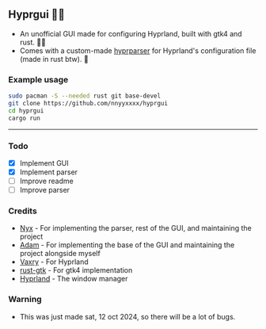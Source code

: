 ## Hyprgui 🚀🦀

- An unofficial GUI made for configuring Hyprland, built with gtk4 and rust. 🚀🦀
- Comes with a custom-made [hyprparser](https://github.com/nnyyxxxx/hyprparser) for Hyprland's configuration file (made in rust btw). 🦀

### Example usage

```bash
sudo pacman -S --needed rust git base-devel
git clone https://github.com/nnyyxxxx/hyprgui
cd hyprgui
cargo run
```
---

### Todo

- [x] Implement GUI
- [x] Implement parser
- [ ] Improve readme
- [ ] Improve parser

### Credits

- [Nyx](https://github.com/nnyyxxxx) - For implementing the parser, rest of the GUI, and maintaining the project
- [Adam](https://github.com/adamperkowski) - For implementing the base of the GUI and maintaining the project alongside myself
- [Vaxry](https://github.com/vaxerski) - For Hyprland
- [rust-gtk](https://github.com/gtk-rs/gtk4-rs) - For gtk4 implementation
- [Hyprland](https://github.com/hyprwm/Hyprland) - The window manager

### Warning

- This was just made sat, 12 oct 2024, so there will be a lot of bugs.
